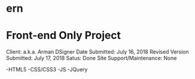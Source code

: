 # ern
# Front-end Only Project
  Client: a.k.a. Arman DSigner
  Date Submitted: July 16, 2018
  Revised Version Submitted: July 17, 2018
  Satus: Done
  Site Support/Maintenance: None

  -HTML5
  -CSS/CSS3
  -JS
  -JQuery